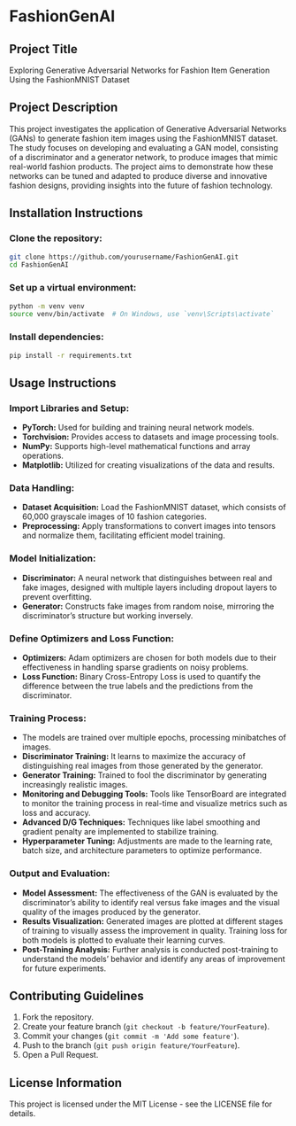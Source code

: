 # FashionGenAI

## Project Title
Exploring Generative Adversarial Networks for Fashion Item Generation Using the FashionMNIST Dataset

## Project Description
This project investigates the application of Generative Adversarial Networks (GANs) to generate fashion item images using the FashionMNIST dataset. The study focuses on developing and evaluating a GAN model, consisting of a discriminator and a generator network, to produce images that mimic real-world fashion products. The project aims to demonstrate how these networks can be tuned and adapted to produce diverse and innovative fashion designs, providing insights into the future of fashion technology.

## Installation Instructions

### Clone the repository:
```bash
git clone https://github.com/yourusername/FashionGenAI.git
cd FashionGenAI
```

### Set up a virtual environment:
```bash
python -m venv venv
source venv/bin/activate  # On Windows, use `venv\Scripts\activate`
```

### Install dependencies:
```bash
pip install -r requirements.txt
```

## Usage Instructions

### Import Libraries and Setup:
- **PyTorch:** Used for building and training neural network models.
- **Torchvision:** Provides access to datasets and image processing tools.
- **NumPy:** Supports high-level mathematical functions and array operations.
- **Matplotlib:** Utilized for creating visualizations of the data and results.

### Data Handling:
- **Dataset Acquisition:** Load the FashionMNIST dataset, which consists of 60,000 grayscale images of 10 fashion categories.
- **Preprocessing:** Apply transformations to convert images into tensors and normalize them, facilitating efficient model training.

### Model Initialization:
- **Discriminator:** A neural network that distinguishes between real and fake images, designed with multiple layers including dropout layers to prevent overfitting.
- **Generator:** Constructs fake images from random noise, mirroring the discriminator’s structure but working inversely.

### Define Optimizers and Loss Function:
- **Optimizers:** Adam optimizers are chosen for both models due to their effectiveness in handling sparse gradients on noisy problems.
- **Loss Function:** Binary Cross-Entropy Loss is used to quantify the difference between the true labels and the predictions from the discriminator.

### Training Process:
- The models are trained over multiple epochs, processing minibatches of images.
- **Discriminator Training:** It learns to maximize the accuracy of distinguishing real images from those generated by the generator.
- **Generator Training:** Trained to fool the discriminator by generating increasingly realistic images.
- **Monitoring and Debugging Tools:** Tools like TensorBoard are integrated to monitor the training process in real-time and visualize metrics such as loss and accuracy.
- **Advanced D/G Techniques:** Techniques like label smoothing and gradient penalty are implemented to stabilize training.
- **Hyperparameter Tuning:** Adjustments are made to the learning rate, batch size, and architecture parameters to optimize performance.

### Output and Evaluation:
- **Model Assessment:** The effectiveness of the GAN is evaluated by the discriminator’s ability to identify real versus fake images and the visual quality of the images produced by the generator.
- **Results Visualization:** Generated images are plotted at different stages of training to visually assess the improvement in quality. Training loss for both models is plotted to evaluate their learning curves.
- **Post-Training Analysis:** Further analysis is conducted post-training to understand the models’ behavior and identify any areas of improvement for future experiments.

## Contributing Guidelines
1. Fork the repository.
2. Create your feature branch (`git checkout -b feature/YourFeature`).
3. Commit your changes (`git commit -m 'Add some feature'`).
4. Push to the branch (`git push origin feature/YourFeature`).
5. Open a Pull Request.

## License Information
This project is licensed under the MIT License - see the LICENSE file for details.
```

